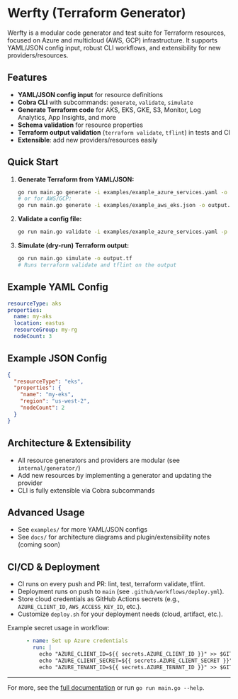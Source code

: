 # Werfty (Terraform Generator)

Werfty is a modular code generator and test suite for Terraform resources, focused on Azure and multicloud (AWS, GCP) infrastructure. It supports YAML/JSON config input, robust CLI workflows, and extensibility for new providers/resources.

## Features

- **YAML/JSON config input** for resource definitions
- **Cobra CLI** with subcommands: `generate`, `validate`, `simulate`
- **Generate Terraform code** for AKS, EKS, GKE, S3, Monitor, Log Analytics, App Insights, and more
- **Schema validation** for resource properties
- **Terraform output validation** (`terraform validate`, `tflint`) in tests and CI
- **Extensible**: add new providers/resources easily

## Quick Start

1. **Generate Terraform from YAML/JSON:**
   ```sh
   go run main.go generate -i examples/example_azure_services.yaml -o output.tf -p azure
   # or for AWS/GCP:
   go run main.go generate -i examples/example_aws_eks.json -o output.tf -p aws
   ```

2. **Validate a config file:**
   ```sh
   go run main.go validate -i examples/example_azure_services.yaml -p azure
   ```

3. **Simulate (dry-run) Terraform output:**
   ```sh
   go run main.go simulate -o output.tf
   # Runs terraform validate and tflint on the output
   ```

## Example YAML Config

```yaml
resourceType: aks
properties:
  name: my-aks
  location: eastus
  resourceGroup: my-rg
  nodeCount: 3
```

## Example JSON Config

```json
{
  "resourceType": "eks",
  "properties": {
    "name": "my-eks",
    "region": "us-west-2",
    "nodeCount": 2
  }
}
```

## Architecture & Extensibility

- All resource generators and providers are modular (see `internal/generator/`)
- Add new resources by implementing a generator and updating the provider
- CLI is fully extensible via Cobra subcommands

## Advanced Usage

- See `examples/` for more YAML/JSON configs
- See `docs/` for architecture diagrams and plugin/extensibility notes (coming soon)

## CI/CD & Deployment

- CI runs on every push and PR: lint, test, terraform validate, tflint.
- Deployment runs on push to `main` (see `.github/workflows/deploy.yml`).
- Store cloud credentials as GitHub Actions secrets (e.g., `AZURE_CLIENT_ID`, `AWS_ACCESS_KEY_ID`, etc.).
- Customize `deploy.sh` for your deployment needs (cloud, artifact, etc.).

Example secret usage in workflow:
```yaml
      - name: Set up Azure credentials
        run: |
          echo "AZURE_CLIENT_ID=${{ secrets.AZURE_CLIENT_ID }}" >> $GITHUB_ENV
          echo "AZURE_CLIENT_SECRET=${{ secrets.AZURE_CLIENT_SECRET }}" >> $GITHUB_ENV
          echo "AZURE_TENANT_ID=${{ secrets.AZURE_TENANT_ID }}" >> $GITHUB_ENV
```

---

For more, see the [full documentation](docs/) or run `go run main.go --help`.
